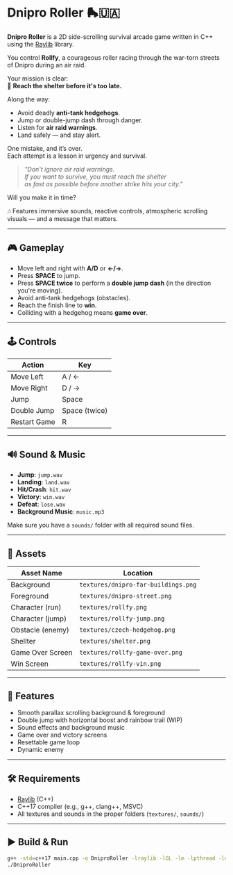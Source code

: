 # Dnipro Roller 🛼🇺🇦

**Dnipro Roller** is a 2D side-scrolling survival arcade game written in C++ using the [Raylib](https://www.raylib.com/) library.

You control **Rollfy**, a courageous roller racing through the war-torn streets of Dnipro during an air raid.

Your mission is clear:  
🏁 **Reach the shelter before it's too late.**

Along the way:
- Avoid deadly **anti-tank hedgehogs**.
- Jump or double-jump dash through danger.
- Listen for **air raid warnings**.
- Land safely — and stay alert.

One mistake, and it’s over.  
Each attempt is a lesson in urgency and survival.

> _"Don't ignore air raid warnings.  
> If you want to survive, you must reach the shelter  
> as fast as possible before another strike hits your city."_  

Will you make it in time?

🎶 Features immersive sounds, reactive controls, atmospheric scrolling visuals — and a message that matters.

---

## 🎮 Gameplay

- Move left and right with **A/D** or **←/→**.
- Press **SPACE** to jump.
- Press **SPACE twice** to perform a **double jump dash** (in the direction you're moving).
- Avoid anti-tank hedgehogs (obstacles).
- Reach the finish line to **win**.
- Colliding with a hedgehog means **game over**.

---

## 🕹 Controls

| Action         | Key         |
|----------------|-------------|
| Move Left      | A / ←       |
| Move Right     | D / →       |
| Jump           | Space       |
| Double Jump    | Space (twice) |
| Restart Game   | R           |

---

## 🔊 Sound & Music

- **Jump**: `jump.wav`
- **Landing**: `land.wav`
- **Hit/Crash**: `hit.wav`
- **Victory**: `win.wav`
- **Defeat**: `lose.wav`
- **Background Music**: `music.mp3`

Make sure you have a `sounds/` folder with all required sound files.

---

## 📁 Assets

| Asset Name          | Location              |
|---------------------|-----------------------|
| Background          | `textures/dnipro-far-buildings.png` |
| Foreground          | `textures/dnipro-street.png`        |
| Character (run)     | `textures/rollfy.png`               |
| Character (jump)    | `textures/rollfy-jump.png`          |
| Obstacle (enemy)    | `textures/czech-hedgehog.png`       |
| Shellter            | `textures/shelter.png`              |
| Game Over Screen    | `textures/rollfy-game-over.png`     |
| Win Screen          | `textures/rollfy-vin.png`           |

---

## 🧱 Features

- Smooth parallax scrolling background & foreground
- Double jump with horizontal boost and rainbow trail (WIP)
- Sound effects and background music
- Game over and victory screens
- Resettable game loop
- Dynamic enemy 

---

## 🛠 Requirements

- [Raylib](https://www.raylib.com/) (C++)
- C++17 compiler (e.g., g++, clang++, MSVC)
- All textures and sounds in the proper folders (`textures/`, `sounds/`)

---

## ▶️ Build & Run

```bash
g++ -std=c++17 main.cpp -o DniproRoller -lraylib -lGL -lm -lpthread -ldl -lrt -lX11
./DniproRoller

